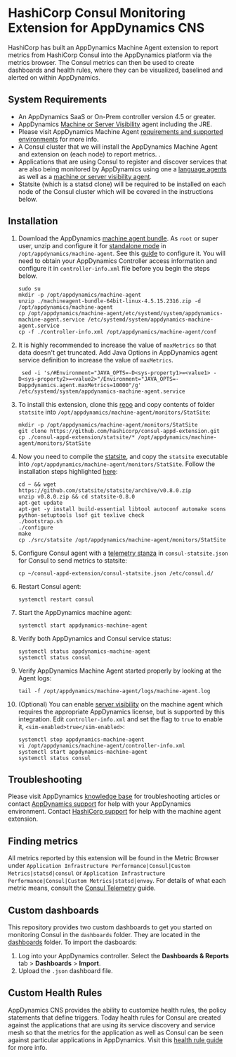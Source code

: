 # HashiCorp Consul Monitoring Extension for AppDynamics CNS
HashiCorp has built an AppDynamics Machine Agent extension to report metrics from HashiCorp Consul into the AppDynamics platform via the metrics browser. The Consul metrics can then be used to create dashboards and health rules, where they can be visualized, baselined and alerted on within AppDynamics.

## System Requirements
- An AppDynamics SaaS or On-Prem controller version 4.5 or greater. 
- AppDynamics [Machine or Server Visibility] agent including the JRE. 
- Please visit AppDynamics Machine Agent [requirements and supported environments] for more info.
- A Consul cluster that we will install the AppDynamics Machine Agent and extension on (each node) to report metrics. . 
- Applications that are using Consul to register and discover services that are also being monitored by AppDynamics using one a [language agents] as well as a [machine or server visibility agent].
- Statsite (which is a statsd clone) will be required to be installed on each node of the Consul cluster which will be covered in the instructions below. 

## Installation

 1. Download the AppDynamics [machine agent bundle]. As `root` or super user, unzip and configure it for [standalone mode] in `/opt/appdynamics/machine-agent`. See this [guide] to configure it. You will need to obtain your AppDynamics Controller access information and configure it in `controller-info.xml` file before you begin the steps below.

        sudo su
        mkdir -p /opt/appdynamics/machine-agent
        unzip ./machineagent-bundle-64bit-linux-4.5.15.2316.zip -d /opt/appdynamics/machine-agent
        cp /opt/appdynamics/machine-agent/etc/systemd/system/appdynamics-machine-agent.service /etc/systemd/system/appdynamics-machine-agent.service
        cp -f ./controller-info.xml /opt/appdynamics/machine-agent/conf

 2. It is highly recommended to increase the value of `maxMetrics` so that data doesn't get truncated. Add Java Options in AppDynamics agent service definition to increase the value of `maxMetrics`.
 
         sed -i 's/#Environment="JAVA_OPTS=-D<sys-property1>=<value1> -D<sys-property2>=<value2>"/Environment="JAVA_OPTS=-Dappdynamics.agent.maxMetrics=10000"/g' /etc/systemd/system/appdynamics-machine-agent.service
 
 3. To install this extension, clone this [repo] and copy contents of folder `statsite` into `/opt/appdynamics/machine-agent/monitors/StatSite`:
 
        mkdir -p /opt/appdynamics/machine-agent/monitors/StatSite
        git clone https://github.com/hashicorp/consul-appd-extension.git
        cp ./consul-appd-extension/statsite/* /opt/appdynamics/machine-agent/monitors/StatSite

 4. Now you need to compile the [statsite], and copy the `statsite` executable into `/opt/appdynamics/machine-agent/monitors/StatSite`. Follow the installation steps highlighted [here]:
 
        cd ~ && wget https://github.com/statsite/statsite/archive/v0.8.0.zip
        unzip v0.8.0.zip && cd statsite-0.8.0
        apt-get update
        apt-get -y install build-essential libtool autoconf automake scons python-setuptools lsof git texlive check
        ./bootstrap.sh
        ./configure
        make
        cp ./src/statsite /opt/appdynamics/machine-agent/monitors/StatSite

 5. Configure Consul agent with a [telemetry stanza] in `consul-statsite.json` for Consul to send metrics to statsite:

        cp ~/consul-appd-extension/consul-statsite.json /etc/consul.d/

 6. Restart Consul agent:

        systemctl restart consul

 7. Start the AppDynamics machine agent:
 
        systemctl start appdynamics-machine-agent

 8. Verify both AppDynamics and Consul service status:
       
        systemctl status appdynamics-machine-agent
        systemctl status consul

 9. Verify AppDynamics Machine Agent started properly by looking at the Agent logs:
       
        tail -f /opt/appdynamics/machine-agent/logs/machine-agent.log

 10. (Optional) You can enable [server visibility] on the machine agent which requires the appropriate AppDynamics license, but is supported by this integration. Edit `controller-info.xml` and set the flag to `true` to enable it, `<sim-enabled>true</sim-enabled>`:
       
       ```
       systemctl stop appdynamics-machine-agent
       vi /opt/appdynamics/machine-agent/controller-info.xml
       systemctl start appdynamics-machine-agent
       systemctl status consul
       ```

## Troubleshooting
Please visit AppDynamics [knowledge base] for troubleshooting articles or contact [AppDynamics support] for help with your AppDynamics environment. Contact [HashiCorp support] for help with the machine agent extension.

## Finding metrics
All metrics reported by this extension will be found in the Metric Browser under `Application Infrastructure Performance|Consul|Custom Metrics|statsd|consul` or `Application Infrastructure Performance|Consul|Custom Metrics|statsd|envoy`. For details of what each metric means, consult the [Consul Telemetry] guide.

## Custom dashboards
This repository provides two custom dashboards to get you started on monitoring Consul in the `dashboards` folder. They are located in the [dashboards] folder. To import the dasboards:

 1. Log into your AppDynamics controller. Select the **Dashboards & Reports** tab > **Dashboards** > **Import**.
 2. Upload the  `.json` dashboard file.

## Custom Health Rules
AppDynamics CNS provides the ability to customize health rules, the policy statements that define triggers. Today health rules for Consul are created against the applications that are using its service discovery and service mesh so that the metrics for the application as well as Consul can be seen against particular applications in AppDynamics. Visit this [health rule guide] for more info.




[requirements and supported environments]: https://docs.appdynamics.com/display/PRO45/Standalone+Machine+Agent+Requirements+and+Supported+Environments
[Machine or Server Visibility]: https://docs.appdynamics.com/display/PRO45/Infrastructure+Visibility
[language agents]: https://docs.appdynamics.com/display/PRO45/Install+App+Server+Agents
[machine or server visibility agent]: https://docs.appdynamics.com/display/PRO45/Infrastructure+Visibility
[machine agent bundle]: https://download.appdynamics.com/download/#version=&apm=machine&os=&platform_admin_os=&appdynamics_cluster_os=&events=&eum=&page=1
[guide]: https://docs.appdynamics.com/display/PRO45/Linux+Install+Using+ZIP+with+Bundled+JRE
[repo]: https://github.com/hashicorp/consul-appd-extension
[standalone mode]: https://docs.appdynamics.com/display/PRO45/Configure+the+Standalone+Machine+Agent
[telemetry stanza]: https://www.consul.io/docs/agent/options.html#telemetry
[server visibility]: https://docs.appdynamics.com/display/PRO45/Enable+Server+Visibility
[consul telemetry]: https://www.consul.io/docs/agent/telemetry.html
[statsite]: https://github.com/statsite/statsite
[here]: https://github.com/statsite/statsite/blob/master/INSTALL.md
[knowledge base]: https://community.appdynamics.com/t5/Knowledge-Base/tkb-p/knowledge-base
[AppDynamics support]: https://www.appdynamics.com/support/
[HashiCorp support]: https://support.hashicorp.com/hc/en-us
[dashboards]: https://github.com/hashicorp/consul-appd-extension/tree/master/dashboards
[health rule guide]: https://docs.appdynamics.com/display/PRO45/Health+Rules

